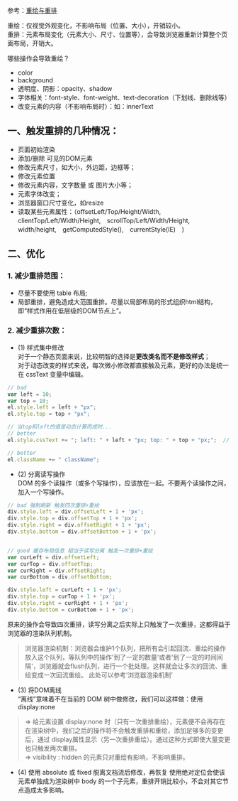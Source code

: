 参考：[重绘与重排](https://juejin.cn/post/7159155955987382309?searchId=20250925095123E0B598C02AEDD1444736)

重绘：仅视觉外观变化，不影响布局（位置、大小），开销较小。   
重排：元素布局变化（元素大小、尺寸、位置等），会导致浏览器重新计算整个页面布局，开销大。


哪些操作会导致重绘？
* color
* background
* 透明度、阴影：opacity、shadow 
* 字体相关：font-style、font-weight、text-decoration（下划线、删除线等）
* 改变元素的内容（不影响布局时）：如：innerText

## 一、触发重排的几种情况：
* 页面初始渲染
* 添加/删除 可见的DOM元素
* 修改元素尺寸，如大小，外边距，边框等；
* 修改元素位置
* 修改元素内容，文字数量 或 图片大小等；
* 元素字体改变；
* 浏览器窗口尺寸变化，如resize
* 读取某些元素属性：（offsetLeft/Top/Height/Width,　clientTop/Left/Width/Height,　scrollTop/Left/Width/Height,　width/height,　getComputedStyle(),　currentStyle(IE)　)


## 二、优化

### 1. 减少重排范围：
* 尽量不要使用 table 布局;
* 局部重排，避免造成大范围重排。尽量以局部布局的形式组织html结构，即“样式作用在低层级的DOM节点上”。

### 2. 减少重排次数：
* (1) 样式集中修改    
对于一个静态页面来说，比较明智的选择是**更改类名而不是修改样式**；   
对于动态改变的样式来说，每次微小修改都直接触及元素，更好的办法是统一在 cssText 变量中编辑。
```javascript
// bad
var left = 10;
var top = 10;
el.style.left = left + "px";
el.style.top = top + "px";

// 当top和left的值是动态计算而成时...
// better 
el.style.cssText += "; left: " + left + "px; top: " + top + "px;";  // cssText相当于直接修改内联样式了，不过不推荐，直接写CSS属性更好

// better
el.className += " className";
```

* (2) 分离读写操作   
DOM 的多个读操作（或多个写操作），应该放在一起。不要两个读操作之间，加入一个写操作。

```javascript
// bad 强制刷新 触发四次重排+重绘
div.style.left = div.offsetLeft + 1 + 'px';
div.style.top = div.offsetTop + 1 + 'px';
div.style.right = div.offsetRight + 1 + 'px';
div.style.bottom = div.offsetBottom + 1 + 'px';


// good 缓存布局信息 相当于读写分离 触发一次重排+重绘
var curLeft = div.offsetLeft;
var curTop = div.offsetTop;
var curRight = div.offsetRight;
var curBottom = div.offsetBottom;

div.style.left = curLeft + 1 + 'px';
div.style.top = curTop + 1 + 'px';
div.style.right = curRight + 1 + 'px';
div.style.bottom = curBottom + 1 + 'px';
```
原来的操作会导致四次重排，读写分离之后实际上只触发了一次重排，这都得益于浏览器的渲染队列机制。
> 浏览器渲染机制：浏览器会维护1个队列，把所有会引起回流、重绘的操作放入这个队列，等队列中的操作'到了一定的数量'或者'到了一定的时间间隔'，浏览器就会flush队列，进行一个批处理。这样就会让多次的回流、重绘变成一次回流重绘。
此处可以参考‘浏览器渲染机制’

* (3) 将DOM离线   
“离线”意味着不在当前的 DOM 树中做修改，我们可以这样做：使用 display:none
> => 给元素设置 display:none 时（只有一次重排重绘），元素便不会再存在在渲染树中，我们之后的操作将不会触发重排和重绘，添加足够多的变更后，通过 display属性显示（另一次重排重绘）。通过这种方式即使大量变更也只触发两次重排。   
> =>  visibility : hidden 的元素只对重绘有影响，不影响重排。

* (4) 使用 absolute 或 fixed 脱离文档流后修改，再恢复
使用绝对定位会使该元素单独成为渲染树中 body 的一个子元素，重排开销比较小，不会对其它节点造成太多影响。


